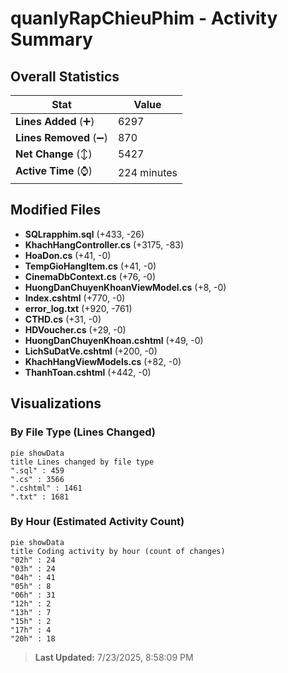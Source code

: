# quanlyRapChieuPhim - Activity Summary 

## Overall Statistics

| Stat                   | Value                                                             |
| ---------------------- | ----------------------------------------------------------------- |
| **Lines Added** (➕)   | 6297                                          |
| **Lines Removed** (➖) | 870                                        |
| **Net Change** (↕)    | 5427                |
| **Active Time** (⌚)   | 224 minutes |


## Modified Files
- **SQLrapphim.sql** (+433, -26)
- **KhachHangController.cs** (+3175, -83)
- **HoaDon.cs** (+41, -0)
- **TempGioHangItem.cs** (+41, -0)
- **CinemaDbContext.cs** (+76, -0)
- **HuongDanChuyenKhoanViewModel.cs** (+8, -0)
- **Index.cshtml** (+770, -0)
- **error_log.txt** (+920, -761)
- **CTHD.cs** (+31, -0)
- **HDVoucher.cs** (+29, -0)
- **HuongDanChuyenKhoan.cshtml** (+49, -0)
- **LichSuDatVe.cshtml** (+200, -0)
- **KhachHangViewModels.cs** (+82, -0)
- **ThanhToan.cshtml** (+442, -0)

## Visualizations

### By File Type (Lines Changed)

```mermaid
pie showData
title Lines changed by file type
".sql" : 459
".cs" : 3566
".cshtml" : 1461
".txt" : 1681
```

### By Hour (Estimated Activity Count)

```mermaid
pie showData
title Coding activity by hour (count of changes)
"02h" : 24
"03h" : 24
"04h" : 41
"05h" : 8
"06h" : 31
"12h" : 2
"13h" : 7
"15h" : 2
"17h" : 4
"20h" : 18
```


> **Last Updated:** 7/23/2025, 8:58:09 PM